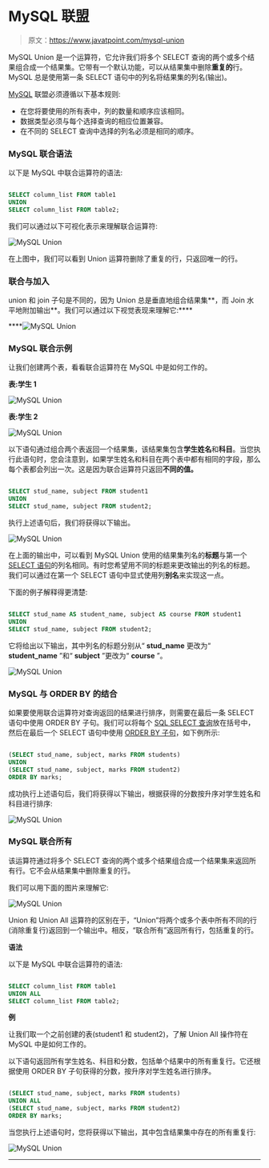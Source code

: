 # MySQL 联盟

> 原文：<https://www.javatpoint.com/mysql-union>

MySQL Union 是一个运算符，它允许我们将多个 SELECT 查询的两个或多个结果组合成一个结果集。它带有一个默认功能，可以从结果集中删除**重复的**行。MySQL 总是使用第一条 SELECT 语句中的列名将结果集的列名(输出)。

[MySQL](https://www.javatpoint.com/mysql-tutorial) 联盟必须遵循以下基本规则:

*   在您将要使用的所有表中，列的数量和顺序应该相同。
*   数据类型必须与每个选择查询的相应位置兼容。
*   在不同的 SELECT 查询中选择的列名必须是相同的顺序。

### MySQL 联合语法

以下是 MySQL 中联合运算符的语法:

```sql

SELECT column_list FROM table1
UNION
SELECT column_list FROM table2;

```

我们可以通过以下可视化表示来理解联合运算符:

![MySQL Union](img/08487f865da674f56d88a9d734714d77.png)

在上图中，我们可以看到 Union 运算符删除了重复的行，只返回唯一的行。

### 联合与加入

union 和 join 子句是不同的，因为 Union 总是垂直地组合结果集**，而 Join 水平地附加输出**。我们可以通过以下视觉表现来理解它:****

****![MySQL Union](img/045ef3412a45bcabd81c44e8643cf121.png)

### MySQL 联合示例

让我们创建两个表，看看联合运算符在 MySQL 中是如何工作的。

**表:学生 1**

![MySQL Union](img/6946871661c7fc4aa1698fafda3cc045.png)

**表:学生 2**

![MySQL Union](img/20b1ccb3c934eab701232e18fda94515.png)

以下语句通过组合两个表返回一个结果集，该结果集包含**学生姓名**和**科目**。当您执行此语句时，您会注意到，如果学生姓名和科目在两个表中都有相同的字段，那么每个表都会列出一次。这是因为联合运算符只返回**不同的值。**

```sql

SELECT stud_name, subject FROM student1
UNION
SELECT stud_name, subject FROM student2;

```

执行上述语句后，我们将获得以下输出。

![MySQL Union](img/77e13d14cb9358f9604b646de3542d30.png)

在上面的输出中，可以看到 MySQL Union 使用的结果集列名的**标题**与第一个 [SELECT 语句](https://www.javatpoint.com/mysql-select)的列名相同。有时您希望用不同的标题来更改输出的列名的标题。我们可以通过在第一个 SELECT 语句中显式使用列**别名**来实现这一点。

下面的例子解释得更清楚:

```sql

SELECT stud_name AS student_name, subject AS course FROM student1
UNION
SELECT stud_name, subject FROM student2;

```

它将给出以下输出，其中列名的标题分别从“ **stud_name** 更改为“ **student_name** ”和“ **subject** ”更改为“ **course** ”。

![MySQL Union](img/6dd8a6f5c58c3ba2bd1643427522a395.png)

### MySQL 与 ORDER BY 的结合

如果要使用联合运算符对查询返回的结果进行排序，则需要在最后一条 SELECT 语句中使用 ORDER BY 子句。我们可以将每个 [SQL SELECT 查询](https://www.javatpoint.com/sql-select)放在括号中，然后在最后一个 SELECT 语句中使用 [ORDER BY 子句](https://www.javatpoint.com/mysql-order-by)，如下例所示:

```sql

(SELECT stud_name, subject, marks FROM students)
UNION
(SELECT stud_name, subject, marks FROM student2)
ORDER BY marks;

```

成功执行上述语句后，我们将获得以下输出，根据获得的分数按升序对学生姓名和科目进行排序:

![MySQL Union](img/27ed7416c0ae673f5efcf2cc9aa33106.png)

### MySQL 联合所有

该运算符通过将多个 SELECT 查询的两个或多个结果组合成一个结果集来返回所有行。它不会从结果集中删除重复的行。

我们可以用下面的图片来理解它:

![MySQL Union](img/2036b155149695f128f2b4a2ecc4dc75.png)

Union 和 Union All 运算符的区别在于，“Union”将两个或多个表中所有不同的行(消除重复行)返回到一个输出中。相反，“联合所有”返回所有行，包括重复的行。

**语法**

以下是 MySQL 中联合运算符的语法:

```sql

SELECT column_list FROM table1
UNION ALL
SELECT column_list FROM table2;

```

**例**

让我们取一个之前创建的表(student1 和 student2)，了解 Union All 操作符在 MySQL 中是如何工作的。

以下语句返回所有学生姓名、科目和分数，包括单个结果中的所有重复行。它还根据使用 ORDER BY 子句获得的分数，按升序对学生姓名进行排序。

```sql

(SELECT stud_name, subject, marks FROM students)
UNION ALL
(SELECT stud_name, subject, marks FROM student2)
ORDER BY marks;

```

当您执行上述语句时，您将获得以下输出，其中包含结果集中存在的所有重复行:

![MySQL Union](img/b276a4822aa41526c516cd86bee69428.png)

* * *****